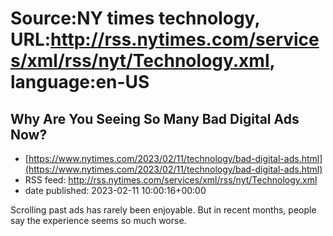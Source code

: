 # Source:NY times technology, URL:http://rss.nytimes.com/services/xml/rss/nyt/Technology.xml, language:en-US

## Why Are You Seeing So Many Bad Digital Ads Now?
 - [https://www.nytimes.com/2023/02/11/technology/bad-digital-ads.html](https://www.nytimes.com/2023/02/11/technology/bad-digital-ads.html)
 - RSS feed: http://rss.nytimes.com/services/xml/rss/nyt/Technology.xml
 - date published: 2023-02-11 10:00:16+00:00

Scrolling past ads has rarely been enjoyable. But in recent months, people say the experience seems so much worse.

